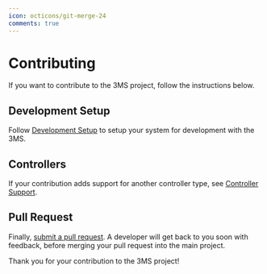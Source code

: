 ```yaml
---
icon: octicons/git-merge-24
comments: true
---
```


# Contributing

If you want to contribute to the 3MS project, follow the instructions below.

## Development Setup

Follow [Development Setup](devsetup.md) to setup your system for development with the 3MS.

## Controllers

If your contribution adds support for another controller type, see [Controller Support](supportcontrollers.md).

## Pull Request

Finally, [submit a pull request](https://github.com/3DCoded/3MS/pulls). A developer will get back to you soon with feedback, before merging your pull request into the main project.

Thank you for your contribution to the 3MS project!